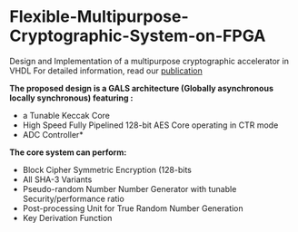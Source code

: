 # Flexible-Multipurpose-Cryptographic-System-on-FPGA
Design and Implementation of a multipurpose cryptographic accelerator in VHDL
For detailed information, read our [publication](https://ijeces.ferit.hr/index.php/ijeces/article/view/1445)

**The proposed design is a GALS architecture (Globally asynchronous locally synchronous) featuring :**
* a Tunable Keccak Core
* High Speed Fully Pipelined 128-bit AES Core operating in CTR mode
* ADC Controller*

**The core system can perform:**
* Block Cipher Symmetric Encryption (128-bits
* All SHA-3 Variants
* Pseudo-random Number Number Generator with tunable Security/performance ratio
* Post-processing Unit for True Random Number Generation
* Key Derivation Function

